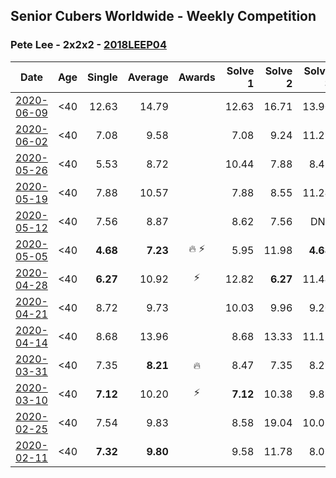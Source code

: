 ## Senior Cubers Worldwide - Weekly Competition
### Pete Lee - 2x2x2 - [2018LEEP04](https://www.worldcubeassociation.org/persons/2018LEEP04?event=222)

| Date | Age | Single | Average | Awards | Solve 1 | Solve 2 | Solve 3 | Solve 4 | Solve 5 | Video |
| :--: | :--: | --: | --: | :--: | --: | --: | --: | --: | --: | :-- |
| [2020-06-09](../../results/222/2020-06-09.md) | <40 | 12.63 | 14.79 |  | 12.63 | 16.71 | 13.90 | 13.77 | 18.13 | [Link](https://www.facebook.com/events/903549840109576/permalink/906719076459319/) |
| [2020-06-02](../../results/222/2020-06-02.md) | <40 | 7.08 | 9.58 |  | 7.08 | 9.24 | 11.27 | 9.50 | 10.01 | [Link](https://www.facebook.com/events/3373950429496747/permalink/3379309468960843/) |
| [2020-05-26](../../results/222/2020-05-26.md) | <40 | 5.53 | 8.72 |  | 10.44 | 7.88 | 8.43 | 9.85 | 5.53 | [Link](https://www.facebook.com/events/688407551989463/permalink/691223218374563/) |
| [2020-05-19](../../results/222/2020-05-19.md) | <40 | 7.88 | 10.57 |  | 7.88 | 8.55 | 11.24 | 11.92 | 13.94 | [Link](https://www.facebook.com/events/1880761498725633/permalink/1886830094785440/) |
| [2020-05-12](../../results/222/2020-05-12.md) | <40 | 7.56 | 8.87 |  | 8.62 | 7.56 | DNF | 9.24 | 8.76 | [Link](https://www.facebook.com/events/546188069600739/permalink/550262485859964/) |
| [2020-05-05](../../results/222/2020-05-05.md) | <40 | **4.68** | **7.23** | 🔥 ⚡ | 5.95 | 11.98 | **4.68** | 6.76 | 9.00 | [Link](https://www.facebook.com/events/3313106775587396/permalink/3316052955292778/) |
| [2020-04-28](../../results/222/2020-04-28.md) | <40 | **6.27** | 10.92 | ⚡ | 12.82 | **6.27** | 11.44 | 8.51 | DNF | [Link](https://www.facebook.com/events/535188653858103/permalink/537622746948027/) |
| [2020-04-21](../../results/222/2020-04-21.md) | <40 | 8.72 | 9.73 |  | 10.03 | 9.96 | 9.20 | 12.60 | 8.72 | [Link](https://www.facebook.com/events/880278499062375/permalink/883320602091498/) |
| [2020-04-14](../../results/222/2020-04-14.md) | <40 | 8.68 | 13.96 |  | 8.68 | 13.33 | 11.11 | 18.66 | 17.45 | [Link](https://www.facebook.com/events/982619255468618/permalink/985948781802332/) |
| [2020-03-31](../../results/222/2020-03-31.md) | <40 | 7.35 | **8.21** | 🔥 | 8.47 | 7.35 | 8.27 | 7.91 | 25.04 | [Link](https://www.facebook.com/events/637372103486119/permalink/639529199937076/) |
| [2020-03-10](../../results/222/2020-03-10.md) | <40 | **7.12** | 10.20 | ⚡ | **7.12** | 10.38 | 9.88 | 10.34 | 13.64 | [Link](https://www.facebook.com/events/654143022005686/permalink/657880148298640/) |
| [2020-02-25](../../results/222/2020-02-25.md) | <40 | 7.54 | 9.83 |  | 8.58 | 19.04 | 10.07 | 7.54 | 10.85 | [Link](https://www.facebook.com/events/2972213492840148/permalink/2982626551798842/) |
| [2020-02-11](../../results/222/2020-02-11.md) | <40 | **7.32** | **9.80** |  | 9.58 | 11.78 | 8.05 | **7.32** | 12.03 | [Link](https://www.facebook.com/events/176704156956327/permalink/179850233308386/) |


<!-- Global site tag (gtag.js) - Google Analytics -->
<script async src="https://www.googletagmanager.com/gtag/js?id=UA-86348435-3"></script>
<script>window.dataLayer = window.dataLayer || []; function gtag() {dataLayer.push(arguments);} gtag('js', new Date()); gtag('config', 'UA-86348435-3');</script>

